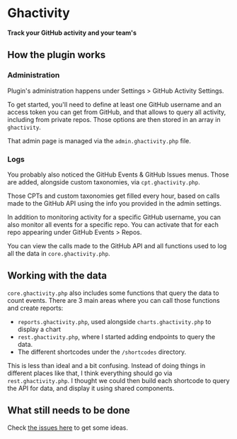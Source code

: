 # Ghactivity

**Track your GitHub activity and your team's**

## How the plugin works

### Administration

Plugin's administration happens under Settings > GitHub Activity Settings.

To get started, you'll need to define at least one GitHub username and an access token you can get from GitHub, and that allows to query all activity, including from private repos. Those options are then stored in an array in `ghactivity`.

That admin page is managed via the `admin.ghactivity.php` file.

### Logs

You probably also noticed the GitHub Events & GitHub Issues menus. Those are added, alongside custom taxonomies, via `cpt.ghactivity.php`.

Those CPTs and custom taxonomies get filled every hour, based on calls made to the GitHub API using the info you provided in the admin settings.

In addition to monitoring activity for a specific  GitHub username, you can also monitor all events for a specific repo. You can activate that for each repo appearing under GitHub Events > Repos.

You can view the calls made to the GitHub API and all functions used to log all the data in `core.ghactivity.php`.

## Working with the data

`core.ghactivity.php` also includes some functions that query the data to count events. There are 3 main areas where you can call those functions and create reports:

- `reports.ghactivity.php`, used alongside `charts.ghactivity.php` to display a chart
- `rest.ghactivity.php`, where I started adding endpoints to query the data.
- The different shortcodes under the `/shortcodes` directory.

This is less than ideal and a bit confusing. Instead of doing things in different places like that, I think everything should go via `rest.ghactivity.php`. I thought we could then build each shortcode to query the API for data, and display it using shared components.

## What still needs to be done

Check [the issues here](https://github.com/jeherve/ghactivity/issues) to get some ideas.
